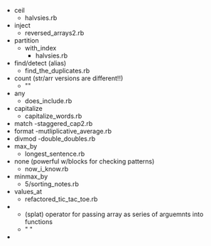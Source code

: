 - ceil
  - halvsies.rb
- inject
  - reversed_arrays2.rb
- partition
  - with_index
    - halvsies.rb
- find/detect (alias)
  - find_the_duplicates.rb
- count (str/arr versions are different!!)
  - ""
- any
  - does_include.rb
- capitalize
  - capitalize_words.rb
- match
  -staggered_cap2.rb
- format
  -mutliplicative_average.rb
- divmod
  -double_doubles.rb
- max_by
  - longest_sentence.rb
- none (powerful w/blocks for checking patterns)
  - now_i_know.rb
- minmax_by
  - 5/sorting_notes.rb
- values_at
  - refactored_tic_tac_toe.rb
- * (splat) operator for passing array as series of arguemnts into functions  
  - " "
- 


